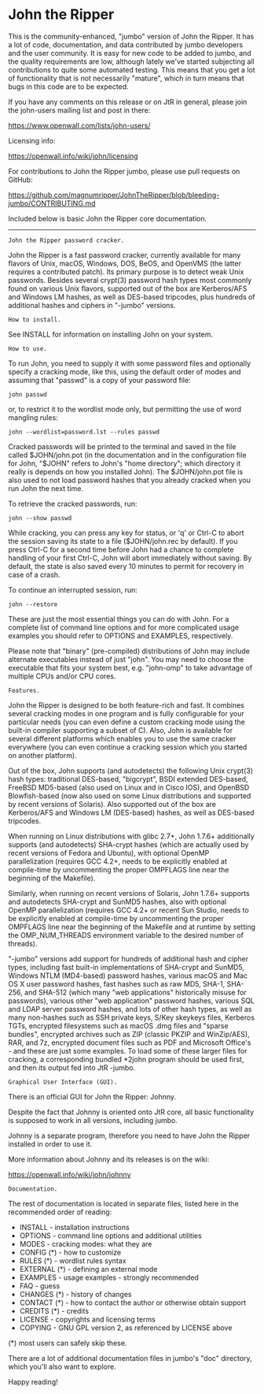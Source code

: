John the Ripper
===============

This is the community-enhanced, "jumbo" version of John the Ripper.
It has a lot of code, documentation, and data contributed by jumbo
developers and the user community.  It is easy for new code to be added
to jumbo, and the quality requirements are low, although lately we've
started subjecting all contributions to quite some automated testing.
This means that you get a lot of functionality that is not necessarily
"mature", which in turn means that bugs in this code are to be expected.

If you have any comments on this release or on JtR in general, please
join the john-users mailing list and post in there:

https://www.openwall.com/lists/john-users/

Licensing info:

https://openwall.info/wiki/john/licensing

For contributions to John the Ripper jumbo, please use pull requests on
GitHub:

https://github.com/magnumripper/JohnTheRipper/blob/bleeding-jumbo/CONTRIBUTING.md

Included below is basic John the Ripper core documentation.

---

	John the Ripper password cracker.

John the Ripper is a fast password cracker, currently available for
many flavors of Unix, macOS, Windows, DOS, BeOS, and OpenVMS (the latter
requires a contributed patch).  Its primary purpose is to detect weak
Unix passwords.  Besides several crypt(3) password hash types most
commonly found on various Unix flavors, supported out of the box are
Kerberos/AFS and Windows LM hashes, as well as DES-based tripcodes, plus
hundreds of additional hashes and ciphers in "-jumbo" versions.


	How to install.

See INSTALL for information on installing John on your system.


	How to use.

To run John, you need to supply it with some password files and
optionally specify a cracking mode, like this, using the default order
of modes and assuming that "passwd" is a copy of your password file:

	john passwd

or, to restrict it to the wordlist mode only, but permitting the use
of word mangling rules:

	john --wordlist=password.lst --rules passwd

Cracked passwords will be printed to the terminal and saved in the
file called $JOHN/john.pot (in the documentation and in the
configuration file for John, "$JOHN" refers to John's "home
directory"; which directory it really is depends on how you installed
John).  The $JOHN/john.pot file is also used to not load password
hashes that you already cracked when you run John the next time.

To retrieve the cracked passwords, run:

	john --show passwd

While cracking, you can press any key for status, or 'q' or Ctrl-C to
abort the session saving its state to a file ($JOHN/john.rec by
default).  If you press Ctrl-C for a second time before John had a
chance to complete handling of your first Ctrl-C, John will abort
immediately without saving.  By default, the state is also saved every
10 minutes to permit for recovery in case of a crash.

To continue an interrupted session, run:

	john --restore

These are just the most essential things you can do with John.  For
a complete list of command line options and for more complicated usage
examples you should refer to OPTIONS and EXAMPLES, respectively.

Please note that "binary" (pre-compiled) distributions of John may
include alternate executables instead of just "john".  You may need to
choose the executable that fits your system best, e.g. "john-omp" to
take advantage of multiple CPUs and/or CPU cores.


	Features.

John the Ripper is designed to be both feature-rich and fast.  It
combines several cracking modes in one program and is fully
configurable for your particular needs (you can even define a custom
cracking mode using the built-in compiler supporting a subset of C).
Also, John is available for several different platforms which enables
you to use the same cracker everywhere (you can even continue a
cracking session which you started on another platform).

Out of the box, John supports (and autodetects) the following Unix
crypt(3) hash types: traditional DES-based, "bigcrypt", BSDI extended
DES-based, FreeBSD MD5-based (also used on Linux and in Cisco IOS), and
OpenBSD Blowfish-based (now also used on some Linux distributions and
supported by recent versions of Solaris).  Also supported out of the box
are Kerberos/AFS and Windows LM (DES-based) hashes, as well as DES-based
tripcodes.

When running on Linux distributions with glibc 2.7+, John 1.7.6+
additionally supports (and autodetects) SHA-crypt hashes (which are
actually used by recent versions of Fedora and Ubuntu), with optional
OpenMP parallelization (requires GCC 4.2+, needs to be explicitly
enabled at compile-time by uncommenting the proper OMPFLAGS line near
the beginning of the Makefile).

Similarly, when running on recent versions of Solaris, John 1.7.6+
supports and autodetects SHA-crypt and SunMD5 hashes, also with
optional OpenMP parallelization (requires GCC 4.2+ or recent Sun Studio,
needs to be explicitly enabled at compile-time by uncommenting the
proper OMPFLAGS line near the beginning of the Makefile and at runtime
by setting the OMP_NUM_THREADS environment variable to the desired
number of threads).

"-jumbo" versions add support for hundreds of additional hash and cipher
types, including fast built-in implementations of SHA-crypt and SunMD5,
Windows NTLM (MD4-based) password hashes, various macOS and Mac OS X
user password hashes, fast hashes such as raw MD5, SHA-1, SHA-256, and
SHA-512 (which many "web applications" historically misuse for
passwords), various other "web application" password hashes, various SQL
and LDAP server password hashes, and lots of other hash types, as well
as many non-hashes such as SSH private keys, S/Key skeykeys files,
Kerberos TGTs, encrypted filesystems such as macOS .dmg files and
"sparse bundles", encrypted archives such as ZIP (classic PKZIP and
WinZip/AES), RAR, and 7z, encrypted document files such as PDF and
Microsoft Office's - and these are just some examples.  To load some of
these larger files for cracking, a corresponding bundled *2john program
should be used first, and then its output fed into JtR -jumbo.


	Graphical User Interface (GUI).

There is an official GUI for John the Ripper: Johnny.

Despite the fact that Johnny is oriented onto JtR core, all basic
functionality is supposed to work in all versions, including jumbo.

Johnny is a separate program, therefore you need to have John the Ripper
installed in order to use it.

More information about Johnny and its releases is on the wiki:

https://openwall.info/wiki/john/johnny


	Documentation.

The rest of documentation is located in separate files, listed here in
the recommended order of reading:

* INSTALL - installation instructions
* OPTIONS - command line options and additional utilities
* MODES - cracking modes: what they are
* CONFIG (*) - how to customize
* RULES (*) - wordlist rules syntax
* EXTERNAL (*) - defining an external mode
* EXAMPLES - usage examples - strongly recommended
* FAQ - guess
* CHANGES (*) - history of changes
* CONTACT (*) - how to contact the author or otherwise obtain support
* CREDITS (*) - credits
* LICENSE - copyrights and licensing terms
* COPYING - GNU GPL version 2, as referenced by LICENSE above

(*) most users can safely skip these.

There are a lot of additional documentation files in jumbo's "doc"
directory, which you'll also want to explore.

Happy reading!
